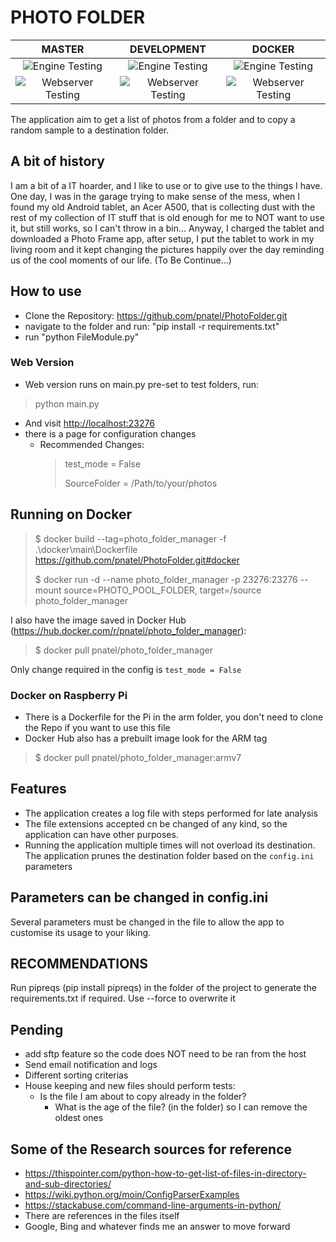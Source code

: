# PHOTO FOLDER

| MASTER  | DEVELOPMENT  | DOCKER  |
|:-------:|:------------:|:-------:|
| ![Engine Testing](https://github.com/pnatel/PhotoFolder/workflows/Engine%20Testing/badge.svg?branch=master)  | ![Engine Testing](https://github.com/pnatel/PhotoFolder/workflows/Engine%20Testing/badge.svg?branch=Development)  | ![Engine Testing](https://github.com/pnatel/PhotoFolder/workflows/Engine%20Testing/badge.svg?branch=docker)  |
| ![Webserver Testing](https://github.com/pnatel/PhotoFolder/workflows/Webserver%20Testing/badge.svg?branch=master)  | ![Webserver Testing](https://github.com/pnatel/PhotoFolder/workflows/Webserver%20Testing/badge.svg?branch=Development)  | ![Webserver Testing](https://github.com/pnatel/PhotoFolder/workflows/Webserver%20Testing/badge.svg?branch=docker)  |

The application aim to get a list of photos from a folder and to copy a random sample to a destination folder.

## A bit of history

I am a bit of a IT hoarder, and I like to use or to give use to the things I have. One day, I was in the garage trying to make sense of the mess, when I found my old Android tablet, an Acer A500, that is collecting dust with the rest of my collection of IT stuff that is old enough for me to NOT want to use it, but still works,  so I can't throw in a bin...
Anyway, I charged the tablet and downloaded a Photo Frame app, after setup, I put the tablet to work in my living room and it kept changing the pictures happily over the day reminding us of the cool moments of our life.
(To Be Continue...)

## How to use

- Clone the Repository: <https://github.com/pnatel/PhotoFolder.git>
- navigate to the folder and run: "pip install -r requirements.txt"
- run "python FileModule.py"

### Web Version

- Web version runs on main.py pre-set to test folders, run:

> python main.py

- And visit <http://localhost:23276>
- there is a page for configuration changes
  - Recommended Changes:
    > test_mode = False
    >
    > SourceFolder = /Path/to/your/photos

## Running on Docker

> $ docker build --tag=photo_folder_manager -f .\docker\main\Dockerfile <https://github.com/pnatel/PhotoFolder.git#docker>
>
> $ docker run  -d --name photo_folder_manager -p 23276:23276 --mount source=PHOTO_POOL_FOLDER, target=/source photo_folder_manager

I also have the image saved in Docker Hub (<https://hub.docker.com/r/pnatel/photo_folder_manager>):
> $ docker pull pnatel/photo_folder_manager

Only change required in the config is `test_mode = False`

### Docker on Raspberry Pi

- There is a Dockerfile for the Pi in the arm folder, you don't need to clone the Repo if you want to use this file
- Docker Hub also has a prebuilt image look for the ARM tag

> $ docker pull pnatel/photo_folder_manager:armv7

## Features

- The application creates a log file with steps performed for late analysis
- The file extensions accepted cn be changed of any kind, so the application can have other purposes.
- Running the application multiple times will not overload its destination. The application prunes the destination folder based on the `config.ini` parameters

## Parameters can be changed in config.ini

Several parameters must be changed in the file to allow the app to customise its usage to your liking.

## RECOMMENDATIONS

Run pipreqs (pip install pipreqs) in the folder of the project to generate the requirements.txt if required.
Use --force to overwrite it

## Pending

- add sftp feature so the code does NOT need to be ran from the host
- Send email notification and logs
- Different sorting criterias
- House keeping and new files should perform tests:
  - Is the file I am about to copy already in the folder?
    - What is the age of the file? (in the folder) so I can remove the oldest ones

## Some of the Research sources for reference

- <https://thispointer.com/python-how-to-get-list-of-files-in-directory-and-sub-directories/>
- <https://wiki.python.org/moin/ConfigParserExamples>
- <https://stackabuse.com/command-line-arguments-in-python/>
- There are references in the files itself
- Google, Bing and whatever finds me an answer to move forward
